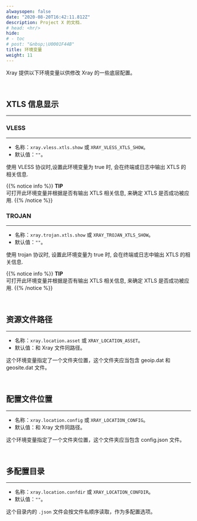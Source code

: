 ```yaml
---
alwaysopen: false
date: "2020-08-20T16:42:11.812Z"
description: Project X 的文档.
# head: <hr/>
hide:
# - toc
# post: "&nbsp;\U0001F44B"
title: 环境变量
weight: 11
---
```


Xray 提供以下环境变量以供修改 Xray 的一些底层配置。

<br />

## XTLS 信息显示

---

### VLESS

---

- 名称：`xray.vless.xtls.show` 或 `XRAY_VLESS_XTLS_SHOW`。
- 默认值：`""`。

使用 VLESS 协议时,设置此环境变量为 true 时, 会在终端或日志中输出 XTLS 的相关信息.

{{% notice info %}}
**TIP**\
可打开此环境变量并根据是否有输出 XTLS 相关信息, 来确定 XTLS 是否成功被应用.
{{% /notice %}}

### TROJAN

---

- 名称：`xray.trojan.xtls.show` 或 `XRAY_TROJAN_XTLS_SHOW`。
- 默认值：`""`。

使用 trojan 协议时, 设置此环境变量为 true 时, 会在终端或日志中输出 XTLS 的相关信息.

{{% notice info %}}
**TIP**\
可打开此环境变量并根据是否有输出 XTLS 相关信息, 来确定 XTLS 是否成功被应用.
{{% /notice %}}

<br />

## 资源文件路径

---

- 名称：`xray.location.asset` 或 `XRAY_LOCATION_ASSET`。
- 默认值：和 Xray 文件同路径。

这个环境变量指定了一个文件夹位置，这个文件夹应当包含 geoip.dat 和 geosite.dat 文件。

<br />

## 配置文件位置

---

- 名称：`xray.location.config` 或 `XRAY_LOCATION_CONFIG`。
- 默认值：和 Xray 文件同路径。

这个环境变量指定了一个文件夹位置，这个文件夹应当包含 config.json 文件。

<br />

## 多配置目录

---

- 名称：`xray.location.confdir` 或 `XRAY_LOCATION_CONFDIR`。
- 默认值：`""`。

这个目录内的 `.json` 文件会按文件名顺序读取，作为多配置选项。

<br />
